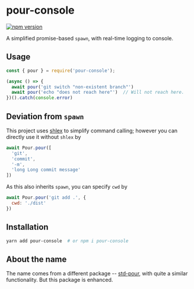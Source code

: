# pour-console

[![npm version](https://badge.fury.io/js/pour-console.svg)](https://badge.fury.io/js/pour-console)

A simplified promise-based `spawn`, with real-time logging to console.

## Usage

```js
const { pour } = require('pour-console');

(async () => {
  await pour('git switch "non-existent branch"')
  await pour('echo "does not reach here"')  // Will not reach here.
})().catch(console.error)
```

## Deviation from `spawn`

This project uses [shlex](https://github.com/rgov/node-shlex) to simplify command calling; however you can directly use it without `shlex` by

```js
await Pour.pour([
  'git',
  'commit',
  '-m',
  'long Long commit message'
])
```

As this also inherits `spawn`, you can specify `cwd` by

```js
await Pour.pour('git add .', {
  cwd: './dist'
})
```

## Installation

```sh
yarn add pour-console  # or npm i pour-console
```

## About the name

The name comes from a different package -- [std-pour](https://github.com/JoelBCarter/std-pour), with quite a similar functionality. But this package is enhanced.
